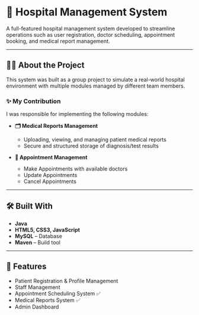 <h1>🏥 Hospital Management System</h1>

<p>
A full-featured hospital management system developed to streamline operations such as user registration, doctor scheduling, appointment booking, and medical report management.
</p>

---

## 👩‍💻 About the Project

This system was built as a group project to simulate a real-world hospital environment with multiple modules managed by different team members.

### ✨ My Contribution

I was responsible for implementing the following modules:

- **🗂️ Medical Reports Management**  
  - Uploading, viewing, and managing patient medical reports
  - Secure and structured storage of diagnosis/test results
  
- **📅 Appointment Management**  
  - Make Appointments with available doctors
  - Update Appointments
  - Cancel Appointments


---

## 🛠️ Built With

- **Java**
- **HTML5, CSS3, JavaScript**
- **MySQL** – Database
- **Maven** – Build tool

---

## 📁 Features

- Patient Registration & Profile Management  
- Staff Management  
- Appointment Scheduling System ✅  
- Medical Reports System ✅  
- Admin Dashboard
  
